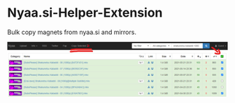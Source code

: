 # Nyaa.si-Helper-Extension
Bulk copy magnets from nyaa.si and mirrors.

![example.png](/example.png?raw=true)
